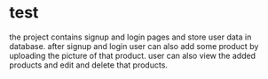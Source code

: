 # test
the project contains signup and login pages and store user data in database.
after signup and login user can also add some product by uploading the picture of that product.
user can also view the added products and edit and delete that products.
